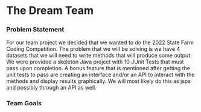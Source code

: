 # The Dream Team

### Problem Statement
For our team project we decided that we wanted to do the 2022 State Farm Coding Competition.
The problem that we will be solving is we have 4 datasets that we will need to write methods that
will produce some output. We were provided a skeleton Java project with 10 JUnit Tests that must pass upon completion.
A bonus feature that is mentioned after getting the unit tests to pass are creating an interface
and/or an API to interact with the methods and display results graphically. We will most likely do this
as jsps and possibly through an API as well.


### Team Goals
